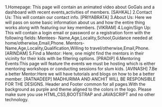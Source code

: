 1.Homepage: This page will contain an animated video about GoGals and a dashboard with recent events,activities of members.
[SAHKAL]
2.Contact Us: This will contain our contact info.
[PRIYABRATA]
3.About Us: Here we will pass on some basic information about us and how the entire thing works along with featuring our key members.
[VIKRAM]
4.Login/Sign Up: This will contain a login email or password or a registration form with the following fields: Mentees- Name,Age,Locality,School,Guidance needed at home/otherwise,Email,Phone.
Mentors-Name,Age,Locality,Qualification,Willing to travel/otherwise,Email,Phone.
[ARINDAM]
5.Find a Mentor: Here, one might find the mentors in their vicinity for their kids with be filtering options.
[PRADIP]
6.Mentoring Events:This page will feature the events we must be hosting which is either mentoring workshops or conducting sessions for slum kids.
[AVINASH]
7.Be a better Mentor:Here we will have tutorials and blogs on how to be a better member.
[RATNADEEP]
MADHURIMA AND ANCHIT WILL BE RESPONSIBLE FOR THE DESIGNS.
Header and Footer common for all pages.With the background as purple and theme aligned to the colors in the logo.
Please make sure you use HTML,CSS,BOOTSTRAP and JAVASCRIPT and no other technology.
